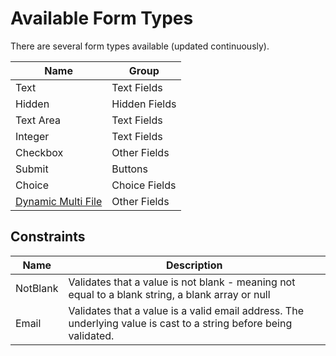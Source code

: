 # Available Form Types

There are several form types available (updated continuously).

| Name | Group |
|------|-------|
| Text | Text Fields |
| Hidden | Hidden Fields |
| Text Area | Text Fields |
| Integer | Text Fields |
| Checkbox | Other Fields |
| Submit | Buttons |
| Choice | Choice Fields |
| [Dynamic Multi File](80_FileUpload.md) | Other Fields |

## Constraints

| Name | Description |
|------|-------|
| NotBlank | Validates that a value is not blank - meaning not equal to a blank string, a blank array or null |
| Email | Validates that a value is a valid email address. The underlying value is cast to a string before being validated. |